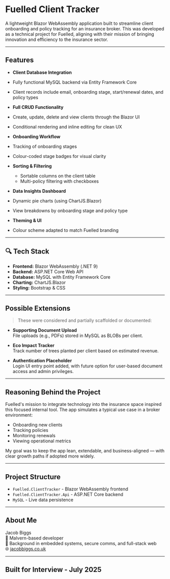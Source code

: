 # Fuelled Client Tracker

A lightweight Blazor WebAssembly application built to streamline client onboarding and policy tracking for an insurance broker. This was developed as a technical project for Fuelled, aligning with their mission of bringing innovation and efficiency to the insurance sector.

---

##  Features

-  **Client Database Integration**
  - Fully functional MySQL backend via Entity Framework Core
  - Client records include email, onboarding stage, start/renewal dates, and policy types

-  **Full CRUD Functionality**
  - Create, update, delete and view clients through the Blazor UI
  - Conditional rendering and inline editing for clean UX

-  **Onboarding Workflow**
  - Tracking of onboarding stages
  - Colour-coded stage badges for visual clarity

- **Sorting & Filtering**
  - Sortable columns on the client table
  - Multi-policy filtering with checkboxes

-  **Data Insights Dashboard**
  - Dynamic pie charts (using ChartJS.Blazor)
  - View breakdowns by onboarding stage and policy type

-  **Theming & UI**
  - Colour scheme adapted to match Fuelled branding

---

## 🔍 Tech Stack

- **Frontend:** Blazor WebAssembly (.NET 9)
- **Backend:** ASP.NET Core Web API 
- **Database:** MySQL with Entity Framework Core
- **Charting:** ChartJS.Blazor
- **Styling:** Bootstrap & CSS

---

## Possible Extensions

> These were considered and partially scaffolded or documented:

- **Supporting Document Upload**  
  File uploads (e.g., PDFs) stored in MySQL as BLOBs per client.

- **Eco Impact Tracker**  
  Track number of trees planted per client based on estimated revenue.

- **Authentication Placeholder**  
  Login UI entry point added, with future option for user-based document access and admin privileges.

---

## Reasoning Behind the Project

Fuelled's mission to integrate technology into the insurance space inspired this focused internal tool. The app simulates a typical use case in a broker environment:
- Onboarding new clients
- Tracking policies
- Monitoring renewals
- Viewing operational metrics

My goal was to keep the app lean, extendable, and business-aligned — with clear growth paths if adopted more widely.

---

## Project Structure

- `Fuelled.ClientTracker` - Blazor WebAssembly frontend
- `Fuelled.ClientTracker.Api` - ASP.NET Core backend
- `MySQL` - Live data persistence

---

## About Me

Jacob Biggs  
📍 Malvern-based developer  
💼 Background in embedded systems, secure comms, and full-stack web  
🌐 [jacobbiggs.co.uk](https://jacobbiggs.co.uk)

---

## Built for Interview - July 2025

